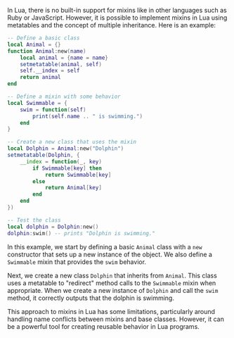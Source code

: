 In Lua, there is no built-in support for mixins like in other languages such as Ruby or JavaScript. However, it is possible to implement mixins in Lua using metatables and the concept of multiple inheritance. Here is an example:

```lua
-- Define a basic class
local Animal = {}
function Animal:new(name)
    local animal = {name = name}
    setmetatable(animal, self)
    self.__index = self
    return animal
end

-- Define a mixin with some behavior
local Swimmable = {
    swim = function(self)
        print(self.name .. " is swimming.")
    end
}

-- Create a new class that uses the mixin
local Dolphin = Animal:new("Dolphin")
setmetatable(Dolphin, {
    __index = function(_, key)
        if Swimmable[key] then
            return Swimmable[key]
        else
            return Animal[key]
        end
    end
})

-- Test the class
local dolphin = Dolphin:new()
dolphin:swim() -- prints "Dolphin is swimming."
```

In this example, we start by defining a basic `Animal` class with a `new` constructor that sets up a new instance of the object. We also define a `Swimmable` mixin that provides the `swim` behavior. 

Next, we create a new class `Dolphin` that inherits from `Animal`. This class uses a metatable to "redirect" method calls to the `Swimmable` mixin when appropriate. When we create a new instance of `Dolphin` and call the `swim` method, it correctly outputs that the dolphin is swimming.

This approach to mixins in Lua has some limitations, particularly around handling name conflicts between mixins and base classes. However, it can be a powerful tool for creating reusable behavior in Lua programs.